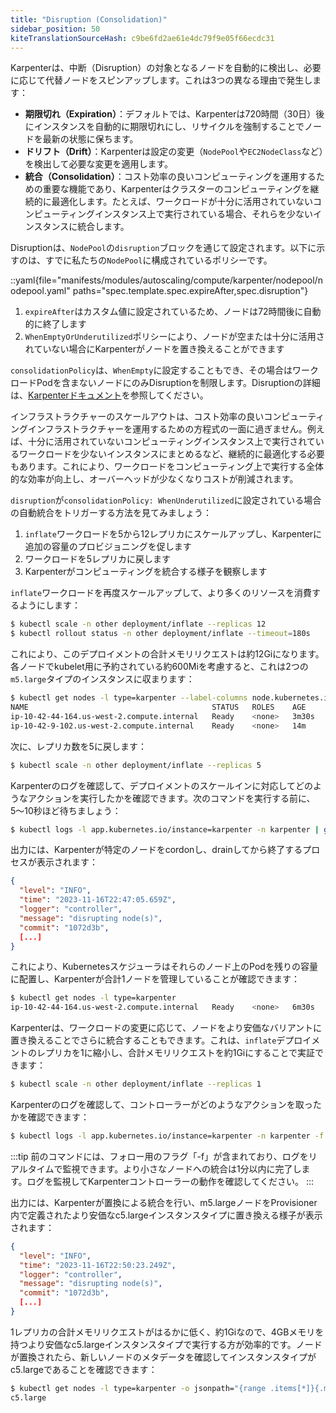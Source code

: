 ```yaml
---
title: "Disruption (Consolidation)"
sidebar_position: 50
kiteTranslationSourceHash: c9be6fd2ae61e4dc79f9e05f66ecdc31
---
```


Karpenterは、中断（Disruption）の対象となるノードを自動的に検出し、必要に応じて代替ノードをスピンアップします。これは3つの異なる理由で発生します：

- **期限切れ（Expiration）**：デフォルトでは、Karpenterは720時間（30日）後にインスタンスを自動的に期限切れにし、リサイクルを強制することでノードを最新の状態に保ちます。
- **ドリフト（Drift）**：Karpenterは設定の変更（`NodePool`や`EC2NodeClass`など）を検出して必要な変更を適用します。
- **統合（Consolidation）**：コスト効率の良いコンピューティングを運用するための重要な機能であり、Karpenterはクラスターのコンピューティングを継続的に最適化します。たとえば、ワークロードが十分に活用されていないコンピューティングインスタンス上で実行されている場合、それらを少ないインスタンスに統合します。

Disruptionは、`NodePool`の`disruption`ブロックを通じて設定されます。以下に示すのは、すでに私たちの`NodePool`に構成されているポリシーです。

::yaml{file="manifests/modules/autoscaling/compute/karpenter/nodepool/nodepool.yaml" paths="spec.template.spec.expireAfter,spec.disruption"}

1. `expireAfter`はカスタム値に設定されているため、ノードは72時間後に自動的に終了します
2. `WhenEmptyOrUnderutilized`ポリシーにより、ノードが空または十分に活用されていない場合にKarpenterがノードを置き換えることができます

`consolidationPolicy`は、`WhenEmpty`に設定することもでき、その場合はワークロードPodを含まないノードにのみDisruptionを制限します。Disruptionの詳細は、[Karpenterドキュメント](https://karpenter.sh/docs/concepts/disruption/#consolidation)を参照してください。

インフラストラクチャーのスケールアウトは、コスト効率の良いコンピューティングインフラストラクチャーを運用するための方程式の一面に過ぎません。例えば、十分に活用されていないコンピューティングインスタンス上で実行されているワークロードを少ないインスタンスにまとめるなど、継続的に最適化する必要もあります。これにより、ワークロードをコンピューティング上で実行する全体的な効率が向上し、オーバーヘッドが少なくなりコストが削減されます。

`disruption`が`consolidationPolicy: WhenUnderutilized`に設定されている場合の自動統合をトリガーする方法を見てみましょう：

1. `inflate`ワークロードを5から12レプリカにスケールアップし、Karpenterに追加の容量のプロビジョニングを促します
2. ワークロードを5レプリカに戻します
3. Karpenterがコンピューティングを統合する様子を観察します

`inflate`ワークロードを再度スケールアップして、より多くのリソースを消費するようにします：

```bash
$ kubectl scale -n other deployment/inflate --replicas 12
$ kubectl rollout status -n other deployment/inflate --timeout=180s
```

これにより、このデプロイメントの合計メモリリクエストは約12Giになります。各ノードでkubelet用に予約されている約600Miを考慮すると、これは2つの`m5.large`タイプのインスタンスに収まります：

```bash
$ kubectl get nodes -l type=karpenter --label-columns node.kubernetes.io/instance-type
NAME                                         STATUS   ROLES    AGE     VERSION               INSTANCE-TYPE
ip-10-42-44-164.us-west-2.compute.internal   Ready    <none>   3m30s   vVAR::KUBERNETES_NODE_VERSION     m5.large
ip-10-42-9-102.us-west-2.compute.internal    Ready    <none>   14m     vVAR::KUBERNETES_NODE_VERSION     m5.large
```

次に、レプリカ数を5に戻します：

```bash wait=90
$ kubectl scale -n other deployment/inflate --replicas 5
```

Karpenterのログを確認して、デプロイメントのスケールインに対応してどのようなアクションを実行したかを確認できます。次のコマンドを実行する前に、5〜10秒ほど待ちましょう：

```bash hook=grep
$ kubectl logs -l app.kubernetes.io/instance=karpenter -n karpenter | grep 'disrupting node(s)' | jq '.'
```

出力には、Karpenterが特定のノードをcordonし、drainしてから終了するプロセスが表示されます：

```json
{
  "level": "INFO",
  "time": "2023-11-16T22:47:05.659Z",
  "logger": "controller",
  "message": "disrupting node(s)",
  "commit": "1072d3b",
  [...]
}
```

これにより、Kubernetesスケジューラはそれらのノード上のPodを残りの容量に配置し、Karpenterが合計1ノードを管理していることが確認できます：

```bash
$ kubectl get nodes -l type=karpenter
ip-10-42-44-164.us-west-2.compute.internal   Ready    <none>   6m30s   vVAR::KUBERNETES_NODE_VERSION   m5.large
```

Karpenterは、ワークロードの変更に応じて、ノードをより安価なバリアントに置き換えることでさらに統合することもできます。これは、`inflate`デプロイメントのレプリカを1に縮小し、合計メモリリクエストを約1Giにすることで実証できます：

```bash
$ kubectl scale -n other deployment/inflate --replicas 1
```

Karpenterのログを確認して、コントローラーがどのようなアクションを取ったかを確認できます：

```bash test=false
$ kubectl logs -l app.kubernetes.io/instance=karpenter -n karpenter -f | jq '.'
```

:::tip
前のコマンドには、フォロー用のフラグ「-f」が含まれており、ログをリアルタイムで監視できます。より小さなノードへの統合は1分以内に完了します。ログを監視してKarpenterコントローラーの動作を確認してください。
:::

出力には、Karpenterが置換による統合を行い、m5.largeノードをProvisioner内で定義されたより安価なc5.largeインスタンスタイプに置き換える様子が表示されます：

```json
{
  "level": "INFO",
  "time": "2023-11-16T22:50:23.249Z",
  "logger": "controller",
  "message": "disrupting node(s)",
  "commit": "1072d3b",
  [...]
}
```

1レプリカの合計メモリリクエストがはるかに低く、約1Giなので、4GBメモリを持つより安価なc5.largeインスタンスタイプで実行する方が効率的です。ノードが置換されたら、新しいノードのメタデータを確認してインスタンスタイプがc5.largeであることを確認できます：

```bash
$ kubectl get nodes -l type=karpenter -o jsonpath="{range .items[*]}{.metadata.labels.node\.kubernetes\.io/instance-type}{'\n'}{end}"
c5.large
```

